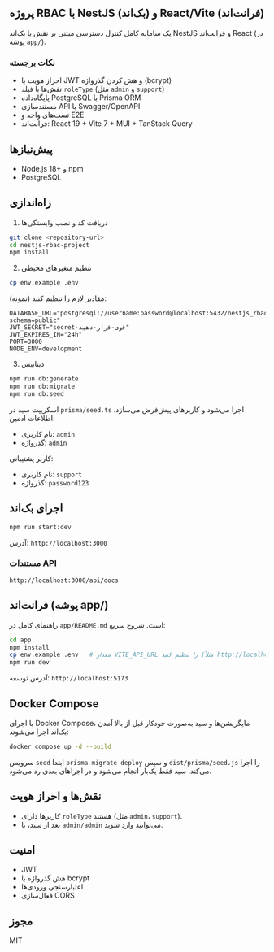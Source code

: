 ## پروژه RBAC با NestJS (بک‌اند) و React/Vite (فرانت‌اند)

یک سامانه کامل کنترل دسترسی مبتنی بر نقش با بک‌اند NestJS و فرانت‌اند React (در پوشه `app/`).

### نکات برجسته
- احراز هویت با JWT و هش کردن گذرواژه (bcrypt)
- نقش‌ها با فیلد `roleType` (مثل `admin` و `support`)
- پایگاه‌داده PostgreSQL با Prisma ORM
- مستندسازی API با Swagger/OpenAPI
- تست‌های واحد و E2E
- فرانت‌اند: React 19 + Vite 7 + MUI + TanStack Query

## پیش‌نیازها
- Node.js 18+ و npm
- PostgreSQL

## راه‌اندازی
1) دریافت کد و نصب وابستگی‌ها
```bash
git clone <repository-url>
cd nestjs-rbac-project
npm install
```

2) تنظیم متغیرهای محیطی
```bash
cp env.example .env
```
مقادیر لازم را تنظیم کنید (نمونه):
```env
DATABASE_URL="postgresql://username:password@localhost:5432/nestjs_rbac_db?schema=public"
JWT_SECRET="secret-قوی-قرار-دهید"
JWT_EXPIRES_IN="24h"
PORT=3000
NODE_ENV=development
```

3) دیتابیس
```bash
npm run db:generate
npm run db:migrate
npm run db:seed
```
اسکریپت سید در `prisma/seed.ts` اجرا می‌شود و کاربرهای پیش‌فرض می‌سازد. اطلاعات ادمین:
- نام کاربری: `admin`
- گذرواژه: `admin`

کاربر پشتیبانی:
- نام کاربری: `support`
- گذرواژه: `password123`

## اجرای بک‌اند
```bash
npm run start:dev
```
آدرس: `http://localhost:3000`

### مستندات API
`http://localhost:3000/api/docs`

## فرانت‌اند (پوشه app/)
راهنمای کامل در `app/README.md` است. شروع سریع:
```bash
cd app
npm install
cp env.example .env   # مقدار VITE_API_URL را تنظیم کنید (مثلاً http://localhost:3000)
npm run dev
```
آدرس توسعه: `http://localhost:5173`

## Docker Compose
با اجرای Docker Compose، مایگریشن‌ها و سید به‌صورت خودکار قبل از بالا آمدن بک‌اند اجرا می‌شوند:
```bash
docker compose up -d --build
```
سرویس `seed` ابتدا `prisma migrate deploy` و سپس `dist/prisma/seed.js` را اجرا می‌کند. سید فقط یک‌بار انجام می‌شود و در اجراهای بعدی رد می‌شود.

## نقش‌ها و احراز هویت
- کاربرها دارای `roleType` هستند (مثل `admin`، `support`).
- بعد از سید، با `admin/admin` می‌توانید وارد شوید.

## امنیت
- JWT
- هش گذرواژه با bcrypt
- اعتبارسنجی ورودی‌ها
- فعال‌سازی CORS

## مجوز
MIT

